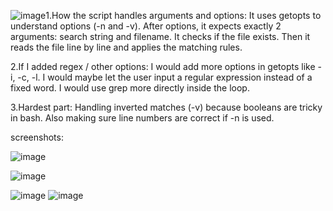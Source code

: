 ![image](https://github.com/user-attachments/assets/75cb2780-0f69-4299-bbab-4d9c1db3bca8)1.How the script handles arguments and options:
It uses getopts to understand options (-n and -v).
After options, it expects exactly 2 arguments: search string and filename.
It checks if the file exists.
Then it reads the file line by line and applies the matching rules.

2.If I added regex / other options:
I would add more options in getopts like -i, -c, -l.
I would maybe let the user input a regular expression instead of a fixed word.
I would use grep more directly inside the loop.

3.Hardest part:
Handling inverted matches (-v) because booleans are tricky in bash.
Also making sure line numbers are correct if -n is used.

screenshots:

![image](https://github.com/user-attachments/assets/d2e5e88a-16fa-48b0-a63e-e39376b1de67)

![image](https://github.com/user-attachments/assets/b3ab6720-595d-42fb-8dd3-3aabfd01f997)

![image](https://github.com/user-attachments/assets/de52d748-fe7f-4ba5-82fd-4cf81b3af06c)
![image](https://github.com/user-attachments/assets/aa6179fd-1ac3-4b4f-aaf6-b7dd1bd4fabf)





